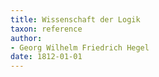 ```yaml
---
title: Wissenschaft der Logik
taxon: reference
author:
- Georg Wilhelm Friedrich Hegel
date: 1812-01-01
---
```


